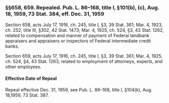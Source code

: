 ### §§658, 659. Repealed. Pub. L. 86–168, title I, §101(b), (c), Aug. 18, 1959, 73 Stat. 384, eff. Dec. 31, 1959 ###

Section 658, acts July 17, 1916, ch. 245, title I, §3, 39 Stat. 361; Mar. 4, 1923, ch. 252, title III, §302, 42 Stat. 1473; Mar. 4, 1925, ch. 524, §3, 43 Stat. 1262, related to compensation and manner of payment of Federal landbank appraisers and appraisers or inspectors of Federal intermediate credit banks.

Section 659, acts July 17, 1916, ch. 245, title I, §3, 39 Stat. 361; Mar. 4, 1925, ch. 524, §4, 43 Stat. 1263, related to employment of attorneys, experts, and other employees.

#### Effective Date of Repeal ####

Repeal effective Dec. 31, 1959, see Pub. L. 86–168, title I, §104(k), Aug. 18,1959, 73 Stat. 387.